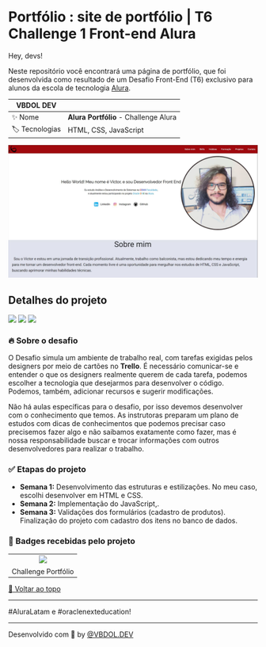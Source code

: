 # Portfólio : site de portfólio | T6 Challenge 1 Front-end Alura

<div id='top'></div>

Hey, devs!

Neste repositório você encontrará uma página de portfólio, que foi desenvolvida como resultado de um Desafio Front-End (T6) exclusivo para alunos da escola de tecnologia [Alura](https://www.alura.com.br).



<!-- prettier-ignore -->
| VBDOL DEV |   |
| -------------- | -------------------------------------------------------------------------------------------------------------------------------------------------------------------------- |
| ✨ Nome        | **Alura Portfólio** - Challenge Alura |
| 🏷️ Tecnologias |HTML, CSS, JavaScript |

<img src="/src/assets/imgs/portfolioChalleng.JPG" alt="Descrição da imagem">


## Detalhes do projeto

<div>
  <img src="https://img.shields.io/badge/HTML5-E34F26?style=for-the-badge&logo=html5&logoColor=white">
  <img src="https://img.shields.io/badge/CSS3-1572B6?style=for-the-badge&logo=css3&logoColor=white">
  <img src="https://img.shields.io/badge/JavaScript-F7DF1E?style=for-the-badge&logo=javascript&logoColor=black">
  
</div>

<div id="challenge"></div>

### 🔥 Sobre o desafio

O Desafio simula um ambiente de trabalho real, com tarefas exigidas pelos designers por meio de cartões no **Trello**. É necessário comunicar-se e entender o que os designers realmente querem de cada tarefa, podemos escolher a tecnologia que desejarmos para desenvolver o código. Podemos, também, adicionar recursos e sugerir modificações.

Não há aulas específicas para o desafio, por isso devemos desenvolver com o conhecimento que temos. As instrutoras preparam um plano de estudos com dicas de conhecimentos que podemos precisar caso precisemos fazer algo e não saibamos exatamente como fazer, mas é nossa responsabilidade buscar e trocar informações com outros desenvolvedores para realizar o trabalho.


### ✅ Etapas do projeto

- **Semana 1:** Desenvolvimento das estruturas e estilizações. No meu caso, escolhi desenvolver em HTML e CSS.
- **Semana 2:** Implementação do JavaScript,.
- **Semana 3:** Validações dos formulários (cadastro de produtos). Finalização do projeto com cadastro dos itens no banco de dados.

### 🏅 Badges recebidas pelo projeto

<table style="text-align: center;">
  <tr>
    <td>
      <img height="150px" src="/src/assets/Badge/Badge-Portfolio.png">
    </td>
     <tr>
    <td>Challenge Portfólio</td>
     </tr>
</table>

<a href='#top'>🔼 Voltar ao topo</a>

---
#AluraLatam e #oraclenexteducation!


---

Desenvolvido com 🧡 by [@VBDOL.DEV ]()

